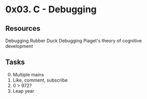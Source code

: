 # 0x03. C - Debugging


## Resources
Debugging
Rubber Duck Debugging
Piaget's theory of cognitive development

## Tasks

0. Multiple mains
1. Like, comment, subscribe
2. 0 > 972?
3. Leap year
